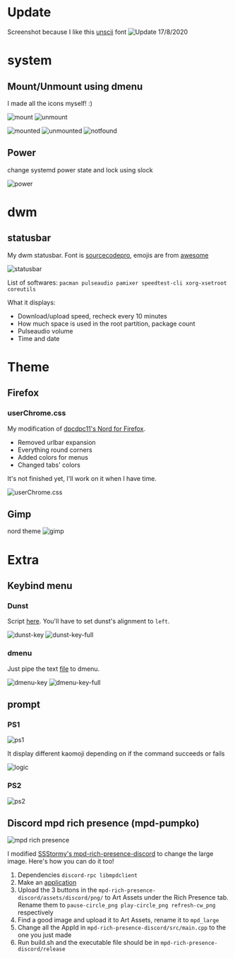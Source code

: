 # Update
Screenshot because I like this [unscii](http://pelulamu.net/unscii/) font
![Update 17/8/2020](https://github.com/giabao141104/dotfiles/blob/master/image/unscii-1080p-update.png)

# system
## Mount/Unmount using dmenu
I made all the icons myself! :)

![mount](https://github.com/giabao141104/dotfiles/blob/master/image/dmenu_mount.jpg)
![unmount](https://github.com/giabao141104/dotfiles/blob/master/image/dmenu_unmount.jpg)

![mounted](https://github.com/giabao141104/dotfiles/blob/master/image/filesystem-mounted.png)
![unmounted](https://github.com/giabao141104/dotfiles/blob/master/image/filesystem-unmounted.png)
![notfound](https://github.com/giabao141104/dotfiles/blob/master/image/filesystem-notfound.png)
## Power
change systemd power state and lock using slock

![power](https://github.com/giabao141104/dotfiles/blob/master/image/power.jpg)
# dwm
## statusbar
My dwm statusbar. Font is [sourcecodepro](https://www.archlinux.org/packages/extra/any/adobe-source-code-pro-fonts/), emojis are from [awesome](https://www.archlinux.org/packages/community/any/awesome-terminal-fonts/)

![statusbar](https://github.com/giabao141104/dotfiles/blob/master/dwm/statusbar.png)

List of softwares: ```pacman pulseaudio pamixer speedtest-cli xorg-xsetroot coreutils```

What it displays:
* Download/upload speed, recheck every 10 minutes
* How much space is used in the root partition, package count
* Pulseaudio volume
* Time and date

# Theme
## Firefox
### userChrome.css
My modification of [dpcdpc11's Nord for Firefox](https://www.deviantart.com/dpcdpc11/art/Nord-for-Firefox-837860916).

* Removed urlbar expansion
* Everything round corners
* Added colors for menus
* Changed tabs' colors

It's not finished yet, I'll work on it when I have time.

![userChrome.css](https://github.com/giabao141104/dotfiles/blob/master/firefox/2020-07-23_01-46-16_R.png)

## Gimp
nord theme
![gimp](https://github.com/giabao141104/dotfiles/blob/master/image/gimp.png)

# Extra
## Keybind menu
### Dunst
Script [here](https://github.com/giabao141104/dotfiles/blob/master/bin/dunst-key). You'll have to set dunst's alignment to ```left```.

![dunst-key](https://github.com/giabao141104/dotfiles/blob/master/image/dunst-key.png)
![dunst-key-full](https://github.com/giabao141104/dotfiles/blob/master/image/dunst-key-full.png)
### dmenu
Just pipe the text [file](https://github.com/giabao141104/dotfiles/blob/master/bin/key) to dmenu.

![dmenu-key](https://github.com/giabao141104/dotfiles/blob/master/image/dmenu-key.jpg)
![dmenu-key-full](https://github.com/giabao141104/dotfiles/blob/master/image/dmenu-key-full.jpg)


## prompt
### PS1
![ps1](https://github.com/giabao141104/dotfiles/blob/master/extra/prompt/2020-07-23_23-39-04_A.png)

It display different kaomoji depending on if the command succeeds or fails

![logic](https://github.com/giabao141104/dotfiles/blob/master/extra/prompt/2020-07-23_23-38-43_A.png)
### PS2
![ps2](https://github.com/giabao141104/dotfiles/blob/master/extra/prompt/2020-07-23_23-38-55_A.png)
## Discord mpd rich presence (mpd-pumpko)
![mpd rich presence](https://github.com/giabao141104/dotfiles/blob/master/mpd-rich-presence-discord/2020-07-31_04-18-12_A.png)

I modified [SSStormy's mpd-rich-presence-discord](https://github.com/SSStormy/mpd-rich-presence-discord) to change the large image. Here's how you can do it too!
1. Dependencies ```discord-rpc libmpdclient```
2. Make an [application](https://discord.com/developers/applications)
3. Upload the 3 buttons in the ```mpd-rich-presence-discord/assets/discord/png/``` to Art Assets under the Rich Presence tab. Rename them to ```pause-circle_png play-circle_png refresh-cw_png``` respectively
4. Find a good image and upload it to Art Assets, rename it to ```mpd_large```
5. Change all the AppId in ```mpd-rich-presence-discord/src/main.cpp``` to the one you just made
6. Run build.sh and the executable file should be in ```mpd-rich-presence-discord/release```
